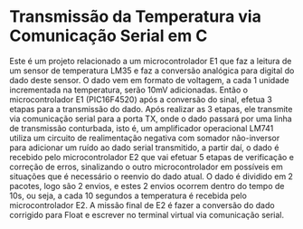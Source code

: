 # Transmissão da Temperatura via Comunicação Serial em C

Este é um projeto relacionado a um microcontrolador E1 que faz a leitura de um sensor de temperatura LM35 e faz a conversão analógica para digital do dado deste sensor.
O dado vem em formato de voltagem, a cada 1 unidade incrementada na temperatura, serão 10mV adicionadas. Então o microcontrolador E1 (PIC16F4520) após a conversão do sinal,
efetua 3 etapas para a transmissão do dado. Após realizar as 3 etapas, ele transmite via comunicação serial para a porta TX, onde o dado passará por uma linha de transmissão conturbada,
isto é, um amplificador operacional LM741 utiliza um circuito de realimentação negativa com somador não-inversor para adicionar um ruído ao dado serial transmitido, a partir daí,
o dado é recebido pelo microcontrolador E2 que vai efetuar 5 etapas de verificação e correção de erros, sinalizando o outro microcontrolador em possíveis em situações que é necessário
o reenvio do dado atual. O dado é dividido em 2 pacotes, logo são 2 envios, e estes 2 envios ocorrem dentro do tempo de 10s, ou seja, a cada 10 segundos a temperatura é recebida
pelo microcontrolador E2. A missão final de E2 é fazer a conversão do dado corrigido para Float e escrever no terminal virtual via comunicação serial.
